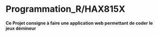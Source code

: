 # Programmation_R/HAX815X
#### Ce Projet consigne à faire une application web permettant de coder le jeux démineur 
